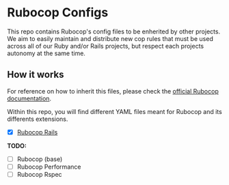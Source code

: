 # Rubocop Configs
This repo contains Rubocop's config files to be enherited by other projects.
We aim to easily maintain and distribute new cop rules that must be used across all of our Ruby and/or Rails projects, but respect each projects autonomy at the same time.

## How it works
For reference on how to inherit this files, please check the [official Rubocop documentation](https://docs.rubocop.org/rubocop/configuration.html#inheriting-configuration-from-a-remote-url).

Within this repo, you will find different YAML files meant for Rubocop and its differents extensions.

- [X] [Rubocop Rails](https://github.com/contratadome/rubocop-configs/blob/main/rubocop_rails.yml)

**TODO:**
- [ ] Rubocop (base)
- [ ] Rubocop Performance
- [ ] Rubocop Rspec
